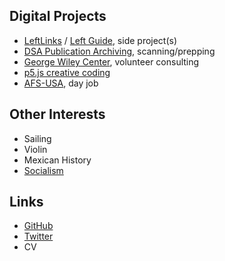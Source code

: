 ## Digital Projects

* [LeftLinks](https://www.leftlinks.org) / [Left Guide](https://left.guide), side project(s)
* [DSA Publication Archiving](https://democraticleft.dsausa.org/issues), scanning/prepping
* [George Wiley Center](https://www.georgewileycenter.org), volunteer consulting
* [p5.js creative coding](/p5)
* [AFS-USA](https://www.afsusa.org), day job

## Other Interests

* Sailing
* Violin
* Mexican History
* [Socialism](/socialism)

## Links

* [GitHub](https://github.com/willielaredo)
* [Twitter](https://www.twitter.com/willielaredo)
* CV